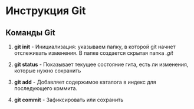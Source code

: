 # Инструкция Git

## Команды Git

1. **git init** - Инициализация: указываем  папку, в которой git начнет отслеживать изменения. В папке создается скрытая папка *.git*


2. **git status** - Показывает текущее состояние гита, есть ли изменения, которые нужно сохранить

3. **git add** - Добавляет содержимое каталога в индекс для последующего коммита.

4. **git commit** - Зафиксировать или сохранить

